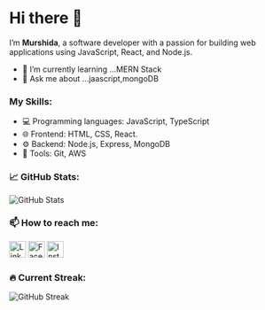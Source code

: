 
# Hi there 👋

I’m **Murshida**, a software developer with a passion for building web applications using JavaScript, React, and Node.js.

- 🌱 I’m currently learning ...MERN Stack
- 💬 Ask me about ...jaascript,mongoDB


### My Skills:
- 💻 Programming languages: JavaScript, TypeScript
- 🌐 Frontend: HTML, CSS, React.
- ⚙️ Backend: Node.js, Express, MongoDB
- 🔧 Tools: Git, AWS


### 📈 GitHub Stats:

![GitHub Stats](https://github-readme-stats.vercel.app/api?username=murshidatv&show_icons=true&theme=radical)


### 📫 How to reach me:

[<img src="https://cdn-icons-png.flaticon.com/512/174/174857.png" alt="LinkedIn" width="30"/>](https://www.linkedin.com/in/murshida-tv/) 
 [<img src="https://cdn-icons-png.flaticon.com/512/733/733547.png" alt="Facebook" width="30"/>](https://www.facebook.com/murshidatv/) 
 [<img src="https://cdn-icons-png.flaticon.com/512/174/174855.png" alt="Instagram" width="30"/>](https://www.instagram.com/murshi_tv/)


### 🔥 Current Streak:


![GitHub Streak](https://streak-stats.demolab.com/?user=murshidatv&theme=highcontrast&hide_border=true)


